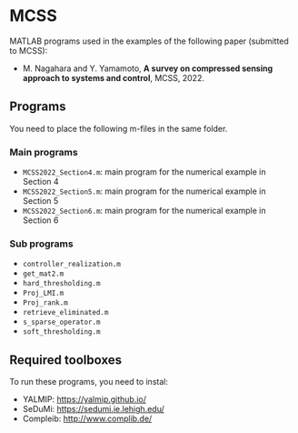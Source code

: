 # MCSS
MATLAB programs used in the examples of the following paper (submitted to MCSS):

- M. Nagahara and Y. Yamamoto,
**A survey on compressed sensing approach to systems and control**, MCSS, 2022.

## Programs
You need to place the following m-files in the same folder.
### Main programs
- `MCSS2022_Section4.m`: main program for the numerical example in Section 4
- `MCSS2022_Section5.m`: main program for the numerical example in Section 5
- `MCSS2022_Section6.m`: main program for the numerical example in Section 6
### Sub programs
- `controller_realization.m`
-  `get_mat2.m`
- `hard_thresholding.m`
- `Proj_LMI.m`
- `Proj_rank.m`
- `retrieve_eliminated.m`
- `s_sparse_operator.m`
- `soft_thresholding.m`

## Required toolboxes
To run these programs, you need to instal:
- YALMIP: https://yalmip.github.io/
- SeDuMi: https://sedumi.ie.lehigh.edu/
- Compleib: http://www.complib.de/

